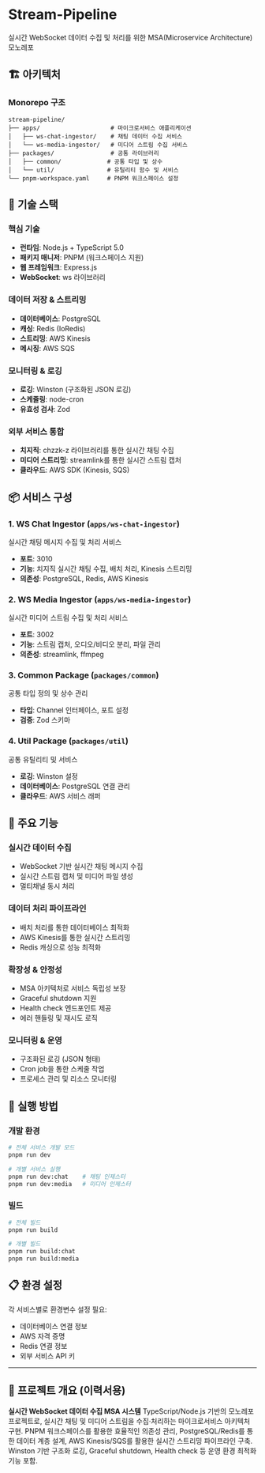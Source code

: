 # Stream-Pipeline

실시간 WebSocket 데이터 수집 및 처리를 위한 MSA(Microservice Architecture) 모노레포

## 🏗️ 아키텍처

### Monorepo 구조
```
stream-pipeline/
├── apps/                    # 마이크로서비스 애플리케이션
│   ├── ws-chat-ingestor/    # 채팅 데이터 수집 서비스
│   └── ws-media-ingestor/   # 미디어 스트림 수집 서비스
├── packages/                # 공통 라이브러리
│   ├── common/             # 공통 타입 및 상수
│   └── util/               # 유틸리티 함수 및 서비스
└── pnpm-workspace.yaml     # PNPM 워크스페이스 설정
```

## 🚀 기술 스택

### 핵심 기술
- **런타임**: Node.js + TypeScript 5.0
- **패키지 매니저**: PNPM (워크스페이스 지원)
- **웹 프레임워크**: Express.js
- **WebSocket**: ws 라이브러리

### 데이터 저장 & 스트리밍
- **데이터베이스**: PostgreSQL
- **캐싱**: Redis (IoRedis)
- **스트리밍**: AWS Kinesis
- **메시징**: AWS SQS

### 모니터링 & 로깅
- **로깅**: Winston (구조화된 JSON 로깅)
- **스케줄링**: node-cron
- **유효성 검사**: Zod

### 외부 서비스 통합
- **치지직**: chzzk-z 라이브러리를 통한 실시간 채팅 수집
- **미디어 스트리밍**: streamlink를 통한 실시간 스트림 캡처
- **클라우드**: AWS SDK (Kinesis, SQS)

## 📦 서비스 구성

### 1. WS Chat Ingestor (`apps/ws-chat-ingestor`)
실시간 채팅 메시지 수집 및 처리 서비스
- **포트**: 3010
- **기능**: 치지직 실시간 채팅 수집, 배치 처리, Kinesis 스트리밍
- **의존성**: PostgreSQL, Redis, AWS Kinesis

### 2. WS Media Ingestor (`apps/ws-media-ingestor`)
실시간 미디어 스트림 수집 및 처리 서비스
- **포트**: 3002
- **기능**: 스트림 캡처, 오디오/비디오 분리, 파일 관리
- **의존성**: streamlink, ffmpeg

### 3. Common Package (`packages/common`)
공통 타입 정의 및 상수 관리
- **타입**: Channel 인터페이스, 포트 설정
- **검증**: Zod 스키마

### 4. Util Package (`packages/util`)
공통 유틸리티 및 서비스
- **로깅**: Winston 설정
- **데이터베이스**: PostgreSQL 연결 관리
- **클라우드**: AWS 서비스 래퍼

## 🔧 주요 기능

### 실시간 데이터 수집
- WebSocket 기반 실시간 채팅 메시지 수집
- 실시간 스트림 캡처 및 미디어 파일 생성
- 멀티채널 동시 처리

### 데이터 처리 파이프라인
- 배치 처리를 통한 데이터베이스 최적화
- AWS Kinesis를 통한 실시간 스트리밍
- Redis 캐싱으로 성능 최적화

### 확장성 & 안정성
- MSA 아키텍처로 서비스 독립성 보장
- Graceful shutdown 지원
- Health check 엔드포인트 제공
- 에러 핸들링 및 재시도 로직

### 모니터링 & 운영
- 구조화된 로깅 (JSON 형태)
- Cron job을 통한 스케줄 작업
- 프로세스 관리 및 리소스 모니터링

## 🚦 실행 방법

### 개발 환경
```bash
# 전체 서비스 개발 모드
pnpm run dev

# 개별 서비스 실행
pnpm run dev:chat    # 채팅 인제스터
pnpm run dev:media   # 미디어 인제스터
```

### 빌드
```bash
# 전체 빌드
pnpm run build

# 개별 빌드
pnpm run build:chat
pnpm run build:media
```

## 📋 환경 설정
각 서비스별로 환경변수 설정 필요:
- 데이터베이스 연결 정보
- AWS 자격 증명
- Redis 연결 정보
- 외부 서비스 API 키

---

## 💼 프로젝트 개요 (이력서용)

**실시간 WebSocket 데이터 수집 MSA 시스템**
TypeScript/Node.js 기반의 모노레포 프로젝트로, 실시간 채팅 및 미디어 스트림을 수집·처리하는 마이크로서비스 아키텍처 구현. PNPM 워크스페이스를 활용한 효율적인 의존성 관리, PostgreSQL/Redis를 통한 데이터 계층 설계, AWS Kinesis/SQS를 활용한 실시간 스트리밍 파이프라인 구축. Winston 기반 구조화 로깅, Graceful shutdown, Health check 등 운영 환경 최적화 기능 포함.